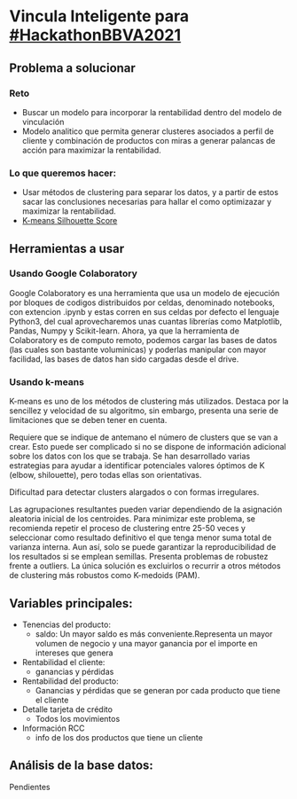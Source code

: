 # Vincula Inteligente para <a href="https://twitter.com/BBVAInnovation">#HackathonBBVA2021</a>

## Problema a solucionar 

### Reto

* Buscar un modelo para incorporar la rentabilidad dentro del modelo de vinculación
* Modelo analitico que permita generar clusteres asociados a perfil de cliente y combinación de productos con miras a generar palancas de acción para maximizar la rentabilidad.

### Lo que queremos hacer:

* Usar métodos de clustering para separar los datos, y a partir de estos sacar las conclusiones necesarias para hallar el como optimizazar y maximizar la rentabilidad.
* <a href="https://dzone.com/articles/kmeans-silhouette-score-explained-with-python-exam">K-means Silhouette Score</a>

## Herramientas a usar

### Usando Google Colaboratory

Google Colaboratory es una herramienta que usa un modelo de ejecución por bloques de codigos distribuidos por celdas, denominado notebooks, con extencion .ipynb y estas corren en sus celdas por defecto el lenguaje Python3, del cual aprovecharemos unas cuantas librerías como Matplotlib, Pandas, Numpy y Scikit-learn. Ahora, ya que la herramienta de Colaboratory es de computo remoto, podemos cargar las bases de datos (las cuales son bastante voluminicas) y poderlas manipular con mayor facilidad, las bases de datos han sido cargadas desde el drive.

### Usando k-means

K-means es uno de los métodos de clustering más utilizados. Destaca por la sencillez y velocidad de su algoritmo, sin embargo, presenta una serie de limitaciones que se deben tener en cuenta.

Requiere que se indique de antemano el número de clusters que se van a crear. Esto puede ser complicado si no se dispone de información adicional sobre los datos con los que se trabaja. Se han desarrollado varias estrategias para ayudar a identificar potenciales valores óptimos de K (elbow, shilouette), pero todas ellas son orientativas.

Dificultad para detectar clusters alargados o con formas irregulares.

Las agrupaciones resultantes pueden variar dependiendo de la asignación aleatoria inicial de los centroides. Para minimizar este problema, se recomienda repetir el proceso de clustering entre 25-50 veces y seleccionar como resultado definitivo el que tenga menor suma total de varianza interna. Aun así, solo se puede garantizar la reproducibilidad de los resultados si se emplean semillas.
Presenta problemas de robustez frente a outliers. La única solución es excluirlos o recurrir a otros métodos de clustering más robustos como K-medoids (PAM).

## Variables principales:

* Tenencias del producto:
  * saldo: Un mayor saldo es más conveniente.Representa un mayor volumen de negocio y una mayor ganancia por el importe en intereses que genera
* Rentabilidad el cliente:
  * ganancias y pérdidas
* Rentabilidad del producto:
  * Ganancias y pérdidas que se generan por cada producto que tiene el cliente
* Detalle tarjeta de crédito
  * Todos los movimientos
* Información RCC 
  * info de los dos productos que tiene un cliente


## Análisis de la base datos:

Pendientes
